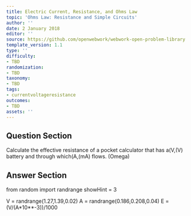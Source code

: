 ```yaml
---
title: Electric Current, Resistance, and Ohms Law
topic: 'Ohms Law: Resistance and Simple Circuits'
author: ''
date: 2 January 2018
editor: ''
source: https://github.com/openwebwork/webwork-open-problem-library
template_version: 1.1
type: ''
difficulty:
- TBD
randomization:
- TBD
taxonomy:
- TBD
tags:
- currentvoltageresistance
outcomes:
- TBD
assets: ''
---
```


## Question Section 

Calculate the effective resistance of a pocket calculator that has a(V,(V) battery and through which(A,(mA) flows.
(Omega)



## Answer Section

from random import randrange
showHint = 3


V = randrange(1.27,1.39,0.02)
A = randrange(0.186,0.208,0.04)
E = (V/(A*10**-3))/1000